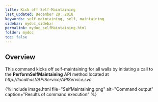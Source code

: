 ```yaml
---
title: Kick off Self-Maintaining
last_updated: December 20, 2018
keywords: self-maintaining, self, maintaining
sidebar: mydoc_sidebar
permalink: mydoc_selfMaintaining.html
folder: mydoc
toc: false
---
```


## Overview

This command kicks off self-maintaining for all walls by initiating a call to the **PerformSelfMaintaining** API method located at *http://localhost/APIService/APIService.svc*

{% include image.html file="SelfMaintaining.png" alt="Command output" caption="Results of command execution" %}

